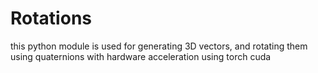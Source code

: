 # Rotations
this python module is used for generating 3D vectors, and rotating them using quaternions with hardware acceleration using torch cuda
